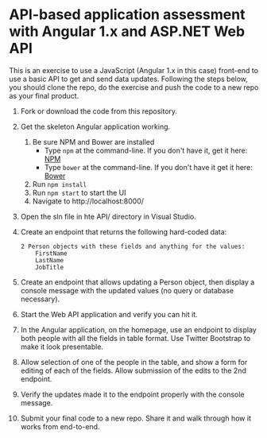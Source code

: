 # API-based application assessment with Angular 1.x and ASP.NET Web API 

This is an exercise to use a JavaScript (Angular 1.x in this case) front-end to use a basic API to get and send data updates. Following the steps below, you should clone the repo, do the exercise and push the code to a new repo as your final product.

1. Fork or download the code from this repository.
1. Get the skeleton Angular application working.
    1. Be sure NPM and Bower are installed
        * Type `npm` at the command-line. If you don't have it, get it here: [NPM](https://www.npmjs.org/)
        * Type `bower` at the command-line. If you don't have it get it here: [Bower](http://bower.io/)
    1. Run `npm install`
    1. Run `npm start` to start the UI 
    1. Navigate to http://localhost:8000/

1. Open the sln file in hte API/ directory in Visual Studio. 
1. Create an endpoint that returns the following hard-coded data:

    ```
    2 Person objects with these fields and anything for the values:
        FirstName
        LastName
        JobTitle
    ```
1. Create an endpoint that allows updating a Person object, then display a console message with the updated values (no query or database necessary).
1. Start the Web API application and verify you can hit it. 
1. In the Angular application, on the homepage, use an endpoint to display both people with all the fields in table format. Use Twitter Bootstrap to make it look presentable.
1. Allow selection of one of the people in the table, and show a form for editing of each of the fields. Allow submission of the edits to the 2nd endpoint. 
1. Verify the updates made it to the endpoint properly with the console message.  
1. Submit your final code to a new repo. Share it and walk through how it works from end-to-end.
